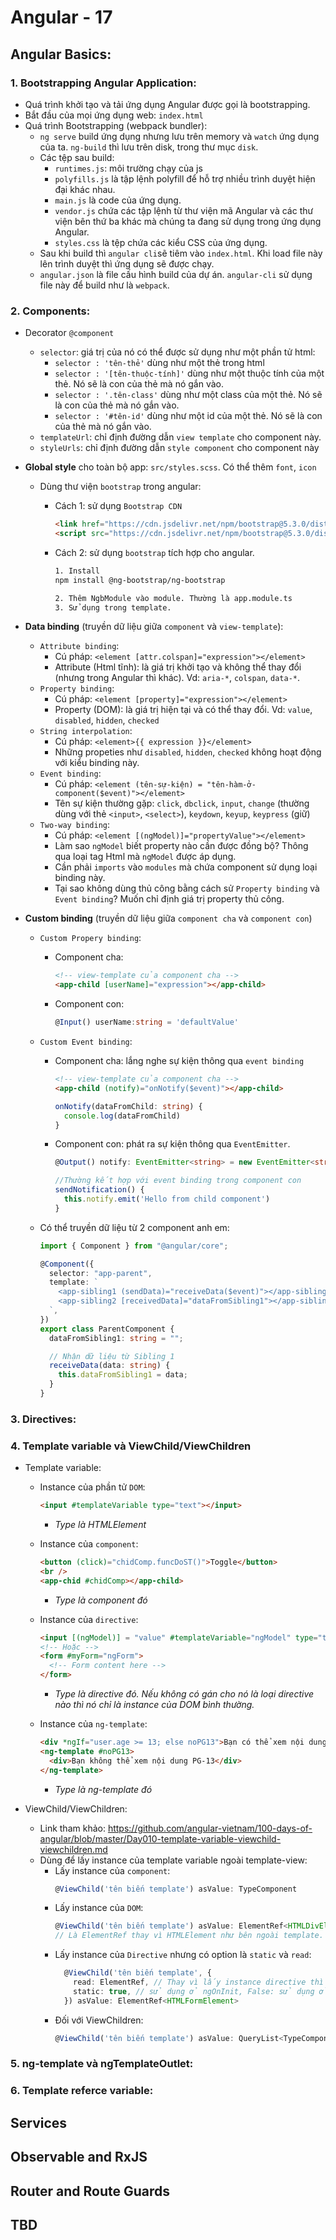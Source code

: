 # Angular - 17

## Angular Basics:

### 1. Bootstrapping Angular Application:

- Quá trình khởi tạo và tải ứng dụng Angular được gọi là bootstrapping.
- Bắt đầu của mọi ứng dụng web: `index.html`
- Quá trình Bootstrapping (webpack bundler):
  - `ng serve` build ứng dụng nhưng lưu trên memory và `watch` ứng dụng của ta. `ng-build` thì lưu trên disk, trong thư mục `disk`.
  - Các tệp sau build:
    - `runtimes.js`: môi trường chạy của js
    - `polyfills.js` là tập lệnh polyfill để hỗ trợ nhiều trình duyệt hiện đại khác nhau.
    - `main.js` là code của ứng dụng.
    - `vendor.js` chứa các tập lệnh từ thư viện mã Angular và các thư viện bên thứ ba khác mà chúng ta đang sử dụng trong ứng dụng Angular.
    - `styles.css` là tệp chứa các kiểu CSS của ứng dụng.
  - Sau khi build thì `angular cli`sẽ tiêm vào `index.html`. Khi load file này lên trình duyệt thì ứng dụng sẽ được chạy.
  - `angular.json` là file cấu hình build của dự án. `angular-cli` sử dụng file này để build như là `webpack`.

### 2. Components:

- Decorator `@component`

  - `selector`: giá trị của nó có thể được sử dụng như một phần tử html:
    - `selector : 'tên-thẻ'` dùng như một thẻ trong html
    - `selector : '[tên-thuộc-tính]'` dùng như một thuộc tính của một thẻ. Nó sẽ là con của thẻ mà nó gắn vào.
    - `selector : '.tên-class'` dùng như một class của một thẻ. Nó sẽ là con của thẻ mà nó gắn vào.
    - `selector : '#tên-id'` dùng như một id của một thẻ. Nó sẽ là con của thẻ mà nó gắn vào.
  - `templateUrl`: chỉ định đường dẫn `view template` cho component này.
  - `styleUrls`: chỉ định đường dẫn `style component` cho component này

- <b>Global style</b> cho toàn bộ app: `src/styles.scss`. Có thể thêm `font`, `icon`

  - Dùng thư viện `bootstrap` trong angular:

    - Cách 1: sử dụng `Bootstrap CDN`

      ```html
      <link href="https://cdn.jsdelivr.net/npm/bootstrap@5.3.0/dist/css/bootstrap.min.css" rel="stylesheet" />
      <script src="https://cdn.jsdelivr.net/npm/bootstrap@5.3.0/dist/js/bootstrap.bundle.min.js"></script>
      ```

    - Cách 2: sử dụng `bootstrap` tích hợp cho angular.

      ```bash
      1. Install
      npm install @ng-bootstrap/ng-bootstrap

      2. Thêm NgbModule vào module. Thường là app.module.ts
      3. Sử dụng trong template.
      ```

- <b>Data binding</b> (truyền dữ liệu giữa `component` và `view-template`):

  - `Attribute binding`:
    - Cú pháp: `<element [attr.colspan]="expression"></element>`
    - Attribute (Html tĩnh): là giá trị khởi tạo và không thể thay đổi (nhưng trong Angular thì khác). Vd: `aria-*`, `colspan`, `data-*`.
  - `Property binding`:
    - Cú pháp: `<element [property]="expression"></element>`
    - Property (DOM): là giá trị hiện tại và có thể thay đổi. Vd: `value`, `disabled`, `hidden`, `checked`
  - `String interpolation`:
    - Cú pháp: `<element>{{ expression }}</element>`
    - Những propeties như `disabled`, `hidden`, `checked` không hoạt động với kiểu binding này.
  - `Event binding`:
    - Cú pháp: `<element (tên-sự-kiện) = "tên-hàm-ở-component($event)"></element>`
    - Tên sự kiện thường gặp: `click`, `dbclick`, `input`, `change` (thường dùng với thẻ `<input>`, `<select>`), `keydown`, `keyup`, `keypress` (giữ)
  - `Two-way binding`:
    - Cú pháp: `<element [(ngModel)]="propertyValue"></element>`
    - Làm sao `ngModel` biết property nào cần được đồng bộ? Thông qua loại tag Html mà `ngModel` được áp dụng.
    - Cần phải `imports` vào `modules` mà chứa component sử dụng loại binding này.
    - Tại sao không dùng thủ công bằng cách sử `Property binding` và `Event binding`? Muốn chỉ định giá trị property thủ công.

- <b>Custom binding</b> (truyền dữ liệu giữa `component cha` và `component con`)

  - `Custom Propery binding`:
    - Component cha:
      ```html
      <!-- view-template của component cha -->
      <app-child [userName]="expression"></app-child>
      ```
    - Component con:
      ```typescript
      @Input() userName:string = 'defaultValue'
      ```
  - `Custom Event binding`:

    - Component cha: lắng nghe sự kiện thông qua `event binding`

      ```html
      <!-- view-template của component cha -->
      <app-child (notify)="onNotify($event)"></app-child>
      ```

      ```typescript
      onNotify(dataFromChild: string) {
        console.log(dataFromChild)
      }
      ```

    - Component con: phát ra sự kiện thông qua `EventEmitter`.

      ```typescript
      @Output() notify: EventEmitter<string> = new EventEmitter<string>('');

      //Thường kết hợp với event binding trong component con
      sendNotification() {
        this.notify.emit('Hello from child component')
      }
      ```

  - Có thể truyền dữ liệu từ 2 component anh em:

    ```typescript
    import { Component } from "@angular/core";

    @Component({
      selector: "app-parent",
      template: `
        <app-sibling1 (sendData)="receiveData($event)"></app-sibling1>
        <app-sibling2 [receivedData]="dataFromSibling1"></app-sibling2>
      `,
    })
    export class ParentComponent {
      dataFromSibling1: string = "";

      // Nhận dữ liệu từ Sibling 1
      receiveData(data: string) {
        this.dataFromSibling1 = data;
      }
    }
    ```

### 3. Directives:

### 4. Template variable và ViewChild/ViewChildren

- Template variable:

  - Instance của phần tử `DOM`:

    ```html
    <input #templateVariable type="text"></input>
    ```

    - <i>Type là HTMLElement</i>

  - Instance của `component`:

    ```html
    <button (click)="chidComp.funcDoST()">Toggle</button>
    <br />
    <app-chid #chidComp></app-child>
    ```

    - <i>Type là component đó</i>

  - Instance của `directive`:

    ```html
    <input [(ngModel)] = "value" #templateVariable="ngModel" type="text"></input>
    <!-- Hoặc -->
    <form #myForm="ngForm">
      <!-- Form content here -->
    </form>
    ```

    - <i>Type là directive đó. Nếu không có gán cho nó là loại directive nào thì nó chỉ là instance của DOM bình thường.</i>

  - Instance của `ng-template`:

    ```html
    <div *ngIf="user.age >= 13; else noPG13">Bạn có thể xem nội dung PG-13</div>
    <ng-template #noPG13>
      <div>Bạn không thể xem nội dung PG-13</div>
    </ng-template>
    ```

    - <i>Type là ng-template đó</i>

- ViewChild/ViewChildren:
  - Link tham khảo: https://github.com/angular-vietnam/100-days-of-angular/blob/master/Day010-template-variable-viewchild-viewchildren.md
  - Dùng để lấy instance của template variable ngoài template-view:
    - Lấy instance của `component`:
      ```typescript
      @ViewChild('tên biến template') asValue: TypeComponent
      ```
    - Lấy instance của `DOM`:
      ```typescript
      @ViewChild('tên biến template') asValue: ElementRef<HTMLDivElement>
      // Là ElementRef thay vì HTMLElement như bên ngoài template.
      ```
    - Lấy instance của `Directive` nhưng có option là `static` và `read`:
      ```typescript
        @ViewChild('tên biến template', {
          read: ElementRef, // Thay vì lấy instance directive thì lấy instance DOM
          static: true, // sử dụng ở ngOnInit, False: sử dụng ở ngAfterViewInit
        }) asValue: ElementRef<HTMLFormElement>
      ```
    - Đối với ViewChildren:
      ```typescript
      @ViewChild('tên biến template') asValue: QueryList<TypeComponent>
      ```

### 5. ng-template và ngTemplateOutlet:

### 6. Template referce variable:

## Services

## Observable and RxJS

## Router and Route Guards

## TBD

